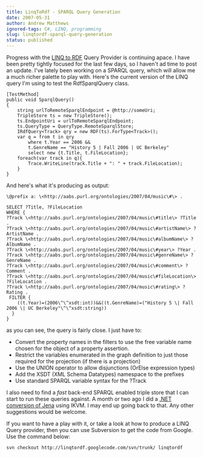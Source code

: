 ```yaml
---
title: LinqToRdf - SPARQL Query Generation
date: 2007-05-31
author: Andrew Matthews
ignored-tags: C#, LINQ, programming
slug: linqtordf-sparql-query-generation
status: published
---
```


Progress with the [LINQ to RDF](http://code.google.com/p/linqtordf/) Query
Provider is continuing apace. I have been pretty tightly focused for the last
few days, so I haven't ad time to post an update. I've lately been working on a
SPARQL query, which will allow me a much richer palette to play with. Here's the
current version of the LINQ query I'm using to test the RdfSparqlQuery class.

    [TestMethod]
    public void SparqlQuery()
    {
        string urlToRemoteSparqlEndpoint = @http://someUri;
        TripleStore ts = new TripleStore();
        ts.EndpointUri = urlToRemoteSparqlEndpoint;
        ts.QueryType = QueryType.RemoteSparqlStore;
        IRdfQuery<Track> qry = new RDF(ts).ForType<Track>();
        var q = from t in qry
            where t.Year == 2006 &&
            t.GenreName == "History 5 | Fall 2006 | UC Berkeley"
            select new {t.Title, t.FileLocation};
        foreach(var track in q){
            Trace.WriteLine(track.Title + ": " + track.FileLocation);
        }
    }

And here's what it's producing as output:

    \@prefix a: \<http://aabs.purl.org/ontologies/2007/04/music\#\> .

    SELECT ?Title, ?FileLocation
    WHERE {
    ?Track \<http://aabs.purl.org/ontologies/2007/04/music\#title\> ?Title .
    ?Track \<http://aabs.purl.org/ontologies/2007/04/music\#artistName\> ?ArtistName .
    ?Track \<http://aabs.purl.org/ontologies/2007/04/music\#albumName\> ?AlbumName .
    ?Track \<http://aabs.purl.org/ontologies/2007/04/music\#year\> ?Year .
    ?Track \<http://aabs.purl.org/ontologies/2007/04/music\#genreName\> ?GenreName .
    ?Track \<http://aabs.purl.org/ontologies/2007/04/music\#comment\> ?Comment .
    ?Track \<http://aabs.purl.org/ontologies/2007/04/music\#fileLocation\> ?FileLocation .
    ?Track \<http://aabs.purl.org/ontologies/2007/04/music\#rating\> ?Rating .
     FILTER {
        ((t.Year)=(2006\^\^xsdt:int))&&((t.GenreName)=("History 5 \| Fall 2006 \| UC Berkeley"\^\^xsdt:string))
      }
    }

as you can see, the query is fairly close. I just have to:

-   Convert the property names in the filters to use the free variable name chosen for the object of a property assertion.
-   Restrict the variables enumerated in the graph definition to just those required for the projection (if there is a projection)
-   Use the UNION operator to allow disjunctions (OrElse expression types)
-   Add the XSDT (XML Schema Datatypes) namespace to the prefixes
-   Use standard SPARQL variable syntax for the ?Track

I also need to find a *fast* back-end SPARQL enabled triple store that I can
start to run these queries against. A month or two ago I did a
[.NET conversion of Jena](http://aabs.wordpress.com/2007/03/23/converting-jena-to-net/)
using IKVM. I may end up going back to that. Any other suggestions would be
welcome.

If you want to have a play with it, or take a look at how to produce a LINQ
Query provider, then you can use Subversion to get the code from Google. Use the
command below:

    svn checkout http://linqtordf.googlecode.com/svn/trunk/ linqtordf
